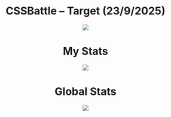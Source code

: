 <h1 align="center">CSSBattle – Target (23/9/2025)</h1>

<p align="center">
  <img src="https://github.com/user-attachments/assets/86b91c10-a373-4cd9-8b99-7101bf9bc042">
</p>

<h1 align="center">My Stats</h1>

<p align="center">
  <img src="https://github.com/user-attachments/assets/1d4bbdfa-0185-4762-8200-d4a6ce776a83">
</p>

<h1 align="center">Global Stats</h1>

<p align="center">
  <img src="https://github.com/user-attachments/assets/398ddc25-9e25-4ad5-b18d-8da6cb37e04d">
</p>
